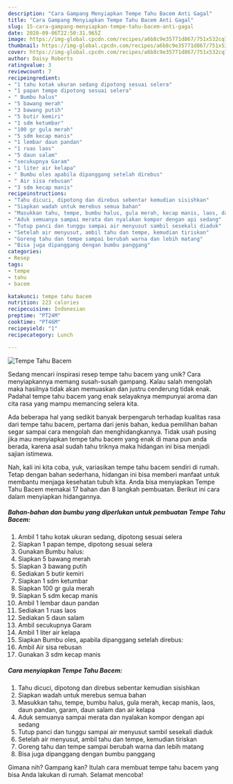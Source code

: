 ```yaml
---
description: "Cara Gampang Menyiapkan Tempe Tahu Bacem Anti Gagal"
title: "Cara Gampang Menyiapkan Tempe Tahu Bacem Anti Gagal"
slug: 15-cara-gampang-menyiapkan-tempe-tahu-bacem-anti-gagal
date: 2020-09-06T22:50:31.965Z
image: https://img-global.cpcdn.com/recipes/a6b8c9e35771d867/751x532cq70/tempe-tahu-bacem-foto-resep-utama.jpg
thumbnail: https://img-global.cpcdn.com/recipes/a6b8c9e35771d867/751x532cq70/tempe-tahu-bacem-foto-resep-utama.jpg
cover: https://img-global.cpcdn.com/recipes/a6b8c9e35771d867/751x532cq70/tempe-tahu-bacem-foto-resep-utama.jpg
author: Daisy Roberts
ratingvalue: 3
reviewcount: 7
recipeingredient:
- "1 tahu kotak ukuran sedang dipotong sesuai selera"
- "1 papan tempe dipotong sesuai selera"
- " Bumbu halus"
- "5 bawang merah"
- "3 bawang putih"
- "5 butir kemiri"
- "1 sdm ketumbar"
- "100 gr gula merah"
- "5 sdm kecap manis"
- "1 lembar daun pandan"
- "1 ruas laos"
- "5 daun salam"
- "secukupnya Garam"
- "1 liter air kelapa"
- " Bumbu oles apabila dipanggang setelah direbus"
- " Air sisa rebusan"
- "3 sdm kecap manis"
recipeinstructions:
- "Tahu dicuci, dipotong dan direbus sebentar kemudian sisishkan"
- "Siapkan wadah untuk merebus semua bahan"
- "Masukkan tahu, tempe, bumbu halus, gula merah, kecap manis, laos, daun pandan, garam, daun salam dan air kelapa"
- "Aduk semuanya sampai merata dan nyalakan kompor dengan api sedang"
- "Tutup panci dan tunggu sampai air menyusut sambil sesekali diaduk"
- "Setelah air menyusut, ambil tahu dan tempe, kemudian tiriskan"
- "Goreng tahu dan tempe sampai berubah warna dan lebih matang"
- "Bisa juga dipanggang dengan bumbu panggang"
categories:
- Resep
tags:
- tempe
- tahu
- bacem

katakunci: tempe tahu bacem 
nutrition: 223 calories
recipecuisine: Indonesian
preptime: "PT24M"
cooktime: "PT46M"
recipeyield: "1"
recipecategory: Lunch

---
```



![Tempe Tahu Bacem](https://img-global.cpcdn.com/recipes/a6b8c9e35771d867/751x532cq70/tempe-tahu-bacem-foto-resep-utama.jpg)

Sedang mencari inspirasi resep tempe tahu bacem yang unik? Cara menyiapkannya memang susah-susah gampang. Kalau salah mengolah maka hasilnya tidak akan memuaskan dan justru cenderung tidak enak. Padahal tempe tahu bacem yang enak selayaknya mempunyai aroma dan cita rasa yang mampu memancing selera kita.



Ada beberapa hal yang sedikit banyak berpengaruh terhadap kualitas rasa dari tempe tahu bacem, pertama dari jenis bahan, kedua pemilihan bahan segar sampai cara mengolah dan menghidangkannya. Tidak usah pusing jika mau menyiapkan tempe tahu bacem yang enak di mana pun anda berada, karena asal sudah tahu triknya maka hidangan ini bisa menjadi sajian istimewa.


Nah, kali ini kita coba, yuk, variasikan tempe tahu bacem sendiri di rumah. Tetap dengan bahan sederhana, hidangan ini bisa memberi manfaat untuk membantu menjaga kesehatan tubuh kita. Anda bisa menyiapkan Tempe Tahu Bacem memakai 17 bahan dan 8 langkah pembuatan. Berikut ini cara dalam menyiapkan hidangannya.

<!--inarticleads1-->

##### Bahan-bahan dan bumbu yang diperlukan untuk pembuatan Tempe Tahu Bacem:

1. Ambil 1 tahu kotak ukuran sedang, dipotong sesuai selera
1. Siapkan 1 papan tempe, dipotong sesuai selera
1. Gunakan  Bumbu halus:
1. Siapkan 5 bawang merah
1. Siapkan 3 bawang putih
1. Sediakan 5 butir kemiri
1. Siapkan 1 sdm ketumbar
1. Siapkan 100 gr gula merah
1. Siapkan 5 sdm kecap manis
1. Ambil 1 lembar daun pandan
1. Sediakan 1 ruas laos
1. Sediakan 5 daun salam
1. Ambil secukupnya Garam
1. Ambil 1 liter air kelapa
1. Siapkan  Bumbu oles, apabila dipanggang setelah direbus:
1. Ambil  Air sisa rebusan
1. Gunakan 3 sdm kecap manis




<!--inarticleads2-->

##### Cara menyiapkan Tempe Tahu Bacem:

1. Tahu dicuci, dipotong dan direbus sebentar kemudian sisishkan
1. Siapkan wadah untuk merebus semua bahan
1. Masukkan tahu, tempe, bumbu halus, gula merah, kecap manis, laos, daun pandan, garam, daun salam dan air kelapa
1. Aduk semuanya sampai merata dan nyalakan kompor dengan api sedang
1. Tutup panci dan tunggu sampai air menyusut sambil sesekali diaduk
1. Setelah air menyusut, ambil tahu dan tempe, kemudian tiriskan
1. Goreng tahu dan tempe sampai berubah warna dan lebih matang
1. Bisa juga dipanggang dengan bumbu panggang




Gimana nih? Gampang kan? Itulah cara membuat tempe tahu bacem yang bisa Anda lakukan di rumah. Selamat mencoba!
